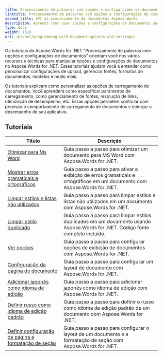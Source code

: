 ```yaml
---
title: Processamento de palavras com opções e configurações de documentos
linktitle: Processamento de palavras com opções e configurações de documentos
second_title: API de processamento de documentos Aspose.Words
description: Aprenda como usar opções e configurações de documentos para personalizar e controlar o comportamento de documentos do Word com Aspose.Words for .NET. Os tutoriais guiam você pelos diferentes recursos, como propriedades do documento.
type: docs
weight: 1510
url: /pt/net/programming-with-document-options-and-settings/
---
```

Os tutoriais do Aspose.Words for .NET "Processamento de palavras com opções e configurações de documentos" orientam você nos vários recursos e técnicas para manipular opções e configurações de documentos no Aspose.Words for .NET. Esses tutoriais ajudam você a entender como personalizar configurações de upload, gerenciar fontes, formatos de documentos, modelos e muito mais.

Os tutoriais explicam como personalizar as opções de carregamento de documentos. Você aprenderá como especificar parâmetros de carregamento, como gerenciamento de fontes, resolução de links, otimização de desempenho, etc. Essas opções permitem controlar com precisão o comportamento de carregamento de documentos e otimizar o desempenho de seu aplicativo.

 ## Tutoriais
| Título | Descrição |
| --- | --- |
| [Otimizar para Ms Word](./optimize-for-ms-word/) | Guia passo a passo para otimizar um documento para MS Word com Aspose.Words for .NET. |
| [Mostrar erros gramaticais e ortográficos](./show-grammatical-and-spelling-errors/) | Guia passo a passo para ativar a exibição de erros gramaticais e ortográficos em um documento com Aspose.Words for .NET. |
| [Limpar estilos e listas não utilizados](./cleanup-unused-styles-and-lists/) | Guia passo a passo para limpar estilos e listas não utilizados em um documento com Aspose.Words for .NET. |
| [Limpar estilo duplicado](./cleanup-duplicate-style/) | Guia passo a passo para limpar estilos duplicados em um documento usando Aspose.Words for .NET. Código fonte completo incluído. |
| [Ver opções](./view-options/) | Guia passo a passo para configurar opções de exibição de documentos com Aspose.Words for .NET. |
| [Configuração da página do documento](./document-page-setup/) | Guia passo a passo para configurar um layout de documento com Aspose.Words for .NET. |
| [Adicionar japonês como idioma de edição](./add-japanese-as-editing-languages/) | Guia passo a passo para adicionar japonês como idioma de edição com Aspose.Words for .NET. |
| [Definir russo como idioma de edição padrão](./set-russian-as-default-editing-language/) | Guia passo a passo para definir o russo como idioma de edição padrão de um documento com Aspose.Words for .NET. |
| [Definir configuração de página e formatação de seção](./set-page-setup-and-section-formatting/) | Guia passo a passo para configurar o layout de um documento e a formatação de seção com Aspose.Words for .NET. |